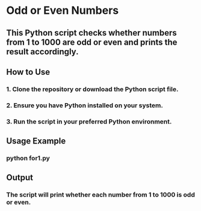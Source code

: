 # Odd or Even Numbers

## This Python script checks whether numbers from 1 to 1000 are odd or even and prints the result accordingly.

## How to Use

### 1. Clone the repository or download the Python script file.
### 2. Ensure you have Python installed on your system.
### 3. Run the script in your preferred Python environment.

## Usage Example

### python for1.py

## Output

### The script will print whether each number from 1 to 1000 is odd or even.